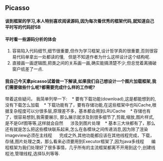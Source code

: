 ## Picasso
#### 谈到框架的学习,本人特别喜欢阅读源码,因为每次看优秀的框架代码,就知道自己平时写的代码好SB
#### 平时看一些源码分析的体会
1. 容易陷入代码细节,细节很重要,但作为学习框架,设计哲学真的很重要,否则很容易代码单拿出一处都读的懂,
   但是不知道作者为什么这样设计这个结构呢.
2. 直接画一画逻辑图,把类之间的关系画一画,确实能搞清楚不少,但总觉着离捅破窗户纸差了一点.

#### 我自己今天拿picasso试着做一下解读,如果我们自己想设计一个图片加载框架,我们需要做些什么呢?都需要完成什么样的工作呢?
带着这些疑问， 我简单列举一下:
    * 要有下载功能(download),这是都能想到的,没有下载怎么加载
    * 下载功能有了，要有存储功能,在这些框架中也叫Cache,根据复杂程度可以分很多层,原理差不多，基本都会用到LRUCache
    * 存储也有了，很容易想到,我需要展示, 那么展示就涉及到很多细节了,剪裁,缩放,图片样式,是不是Gif图等等,这样就会自然
      涉及到图片处理
    * 基本三大块都有了，那么还有就是怎么把这些模块联系起来,怎么在各模块之间传递消息,因为除了渲染imageview必须在主线程
      完成之外,其他功能都应该在其他线程完成，下载，存储,图片处理之类，那么看来必须要用到Executor框架了,因为java多线程
      编程框架为我们处理好了很多事情，几乎所有的主流框架都离不开用到这个,创建线程池,管理线程,选择队列等等.
      
